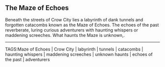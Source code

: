 ## The Maze of Echoes

Beneath the streets of Crow City lies a labyrinth of dank tunnels and forgotten catacombs known as the Maze of Echoes. The echoes of the past reverberate, luring curious adventurers with haunting whispers or maddening screeches. What haunts the Maze is unknown,.


---

TAGS:Maze of Echoes | Crow City | labyrinth | tunnels | catacombs | haunting whispers | maddening screeches | unknown haunts | echoes of the past | adventurers
